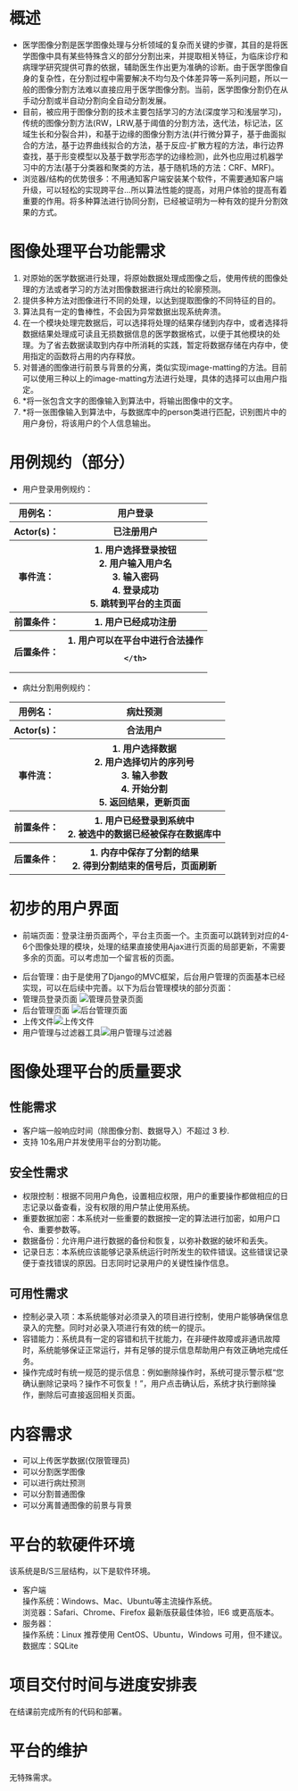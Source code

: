 # 概述    
* 医学图像分割是医学图像处理与分析领域的复杂而关键的步骤，其目的是将医学图像中具有某些特殊含义的部分分割出来，并提取相关特征，为临床诊疗和病理学研究提供可靠的依据，辅助医生作出更为准确的诊断。由于医学图像自身的复杂性，在分割过程中需要解决不均匀及个体差异等一系列问题，所以一般的图像分割方法难以直接应用于医学图像分割。当前，医学图像分割仍在从手动分割或半自动分割向全自动分割发展。<br>
* 目前，被应用于图像分割的技术主要包括学习的方法(深度学习和浅层学习)，传统的图像分割方法(RW，LRW,基于阈值的分割方法，迭代法，标记法，区域生长和分裂合并)，和基于边缘的图像分割方法(并行微分算子，基于曲面拟合的方法，基于边界曲线拟合的方法，基于反应-扩散方程的方法，串行边界查找，基于形变模型以及基于数学形态学的边缘检测)，此外也应用过机器学习中的方法(基于分类器和聚类的方法，基于随机场的方法：CRF、MRF)。<br>
* 浏览器/结构的优势很多：不用通知客户端安装某个软件，不需要通知客户端升级，可以轻松的实现跨平台...所以算法性能的提高，对用户体验的提高有着重要的作用。将多种算法进行协同分割，已经被证明为一种有效的提升分割效果的方式。

# 图像处理平台功能需求
1. 对原始的医学数据进行处理，将原始数据处理成图像之后，使用传统的图像处理的方法或者学习的方法对图像数据进行病灶的轮廓预测。
2. 提供多种方法对图像进行不同的处理，以达到提取图像的不同特征的目的。
3. 算法具有一定的鲁棒性，不会因为异常数据出现系统奔溃。
4. 在一个模块处理完数据后，可以选择将处理的结果存储到内存中，或者选择将数据结果处理成可读且无损数据信息的医学数据格式，以便于其他模块的处理。为了省去数据读取到内存中所消耗的实践，暂定将数据存储在内存中，使用指定的函数将占用的内存释放。
5. 对普通的图像进行前景与背景的分离，类似实现image-matting的方法。目前可以使用三种以上的image-matting方法进行处理，具体的选择可以由用户指定。
6. *将一张包含文字的图像输入到算法中，将输出图像中的文字。
7. *将一张图像输入到算法中，与数据库中的person类进行匹配，识别图片中的用户身份，将该用户的个人信息输出。

# 用例规约（部分）
* 用户登录用例规约：
<table>
  <tr>
    <th>用例名：</th>
    <th>用户登录</th>
  </tr>
  <tr>
    <th>Actor(s)：</th>
    <th>已注册用户</th>
  </tr>
  <tr>
    <th>事件流：</th>
    <th>1. 用户选择登录按钮<br>
      2. 用户输入用户名<br>
      3. 输入密码<br>
      4. 登录成功<br>
      5. 跳转到平台的主页面<br>
    </th>
  </tr>
  <tr>
    <th>前置条件：</th>
    <th>1. 用户已经成功注册<br>
    </th>
  </tr>
  <tr>
    <th>后置条件：</th>
    <th>1. 用户可以在平台中进行合法操作<br>

    </th>
  </tr>
</table>

* 病灶分割用例规约：
<table>
  <tr>
    <th>用例名：</th>
    <th>病灶预测</th>
  </tr>
  <tr>
    <th>Actor(s)：</th>
    <th>合法用户</th>
  </tr>
  <tr>
    <th>事件流：</th>
    <th>1. 用户选择数据<br>
      2. 用户选择切片的序列号<br>
      3. 输入参数<br>
      4. 开始分割<br>
      5. 返回结果，更新页面<br>
    </th>
  </tr>
  <tr>
    <th>前置条件：</th>
    <th>1. 用户已经登录到系统中<br>
      2. 被选中的数据已经被保存在数据库中
    </th>
  </tr>
  <tr>
    <th>后置条件：</th>
    <th>1. 内存中保存了分割的结果<br>
      2. 得到分割结束的信号后，页面刷新
    </th>
  </tr>
</table>

# 初步的用户界面
+ 前端页面：登录注册页面两个，平台主页面一个。主页面可以跳转到对应的4-6个图像处理的模块，处理的结果直接使用Ajax进行页面的局部更新，不需要多余的页面。可以考虑加一个留言板的页面。

- 后台管理：由于是使用了Django的MVC框架，后台用户管理的页面基本已经实现，可以在后续中完善。以下为后台管理模块的部分页面：
- 管理员登录页面 
![管理员登录页面](https://github.com/ZhongliangXue/ImageProcessingPlatform/blob/master/images/%E7%AE%A1%E7%90%86%E5%91%98%E7%99%BB%E5%BD%95.PNG)
- 后台管理页面
![后台管理页面](https://github.com/ZhongliangXue/ImageProcessingPlatform/blob/master/images/%E5%90%8E%E5%8F%B0%E7%AE%A1%E7%90%86%E9%A1%B5%E9%9D%A2.PNG)
- 上传文件![上传文件](https://github.com/ZhongliangXue/ImageProcessingPlatform/blob/master/images/%E4%B8%8A%E4%BC%A0%E6%96%87%E4%BB%B6.PNG)
- 用户管理与过滤器工具![用户管理与过滤器](https://github.com/ZhongliangXue/ImageProcessingPlatform/blob/master/images/%E7%94%A8%E6%88%B7%E7%AE%A1%E7%90%86%E4%B8%8E%E8%BF%87%E6%BB%A4%E5%99%A8.PNG)

# 图像处理平台的质量要求
## 性能需求
+ 客户端一般响应时间（除图像分割、数据导入）不超过 3 秒.
+ 支持 10名用户并发使用平台的分割功能。
## 安全性需求
+ 权限控制：根据不同用户角色，设置相应权限，用户的重要操作都做相应的日志记录以备查看，没有权限的用户禁止使用系统。
+ 重要数据加密：本系统对一些重要的数据按一定的算法进行加密，如用户口令、重要参数等。
+ 数据备份：允许用户进行数据的备份和恢复，以弥补数据的破坏和丢失。
+ 记录日志：本系统应该能够记录系统运行时所发生的软件错误。这些错误记录便于查找错误的原因。日志同时记录用户的关键性操作信息。
## 可用性需求
+ 控制必录入项：本系统能够对必须录入的项目进行控制，使用户能够确保信息录入的完整。同时对必录入项进行有效的统一的提示。
+ 容错能力：系统具有一定的容错和抗干扰能力，在非硬件故障或非通讯故障时，系统能够保证正常运行，并有足够的提示信息帮助用户有效正确地完成任务。
+ 操作完成时有统一规范的提示信息：例如删除操作时，系统可提示警示框“您确认删除记录吗？操作不可恢复！”，用户点击确认后，系统才执行删除操作，删除后可直接返回相关页面。

# 内容需求
+ 可以上传医学数据(仅限管理员)
+ 可以分割医学图像
+ 可以进行病灶预测
+ 可以分割普通图像
+ 可以分离普通图像的前景与背景

# 平台的软硬件环境
该系统是B/S三层结构，以下是软件环境。
- 客户端<br>
操作系统：Windows、Mac、Ubuntu等主流操作系统。<br>
浏览器：Safari、Chrome、Firefox 最新版获最佳体验，IE6 或更高版本。
- 服务器：<br>
操作系统：Linux 推荐使用 CentOS、Ubuntu，Windows 可用，但不建议。 <br>
数据库：SQLite

# 项目交付时间与进度安排表
在结课前完成所有的代码和部署。

# 平台的维护
无特殊需求。


